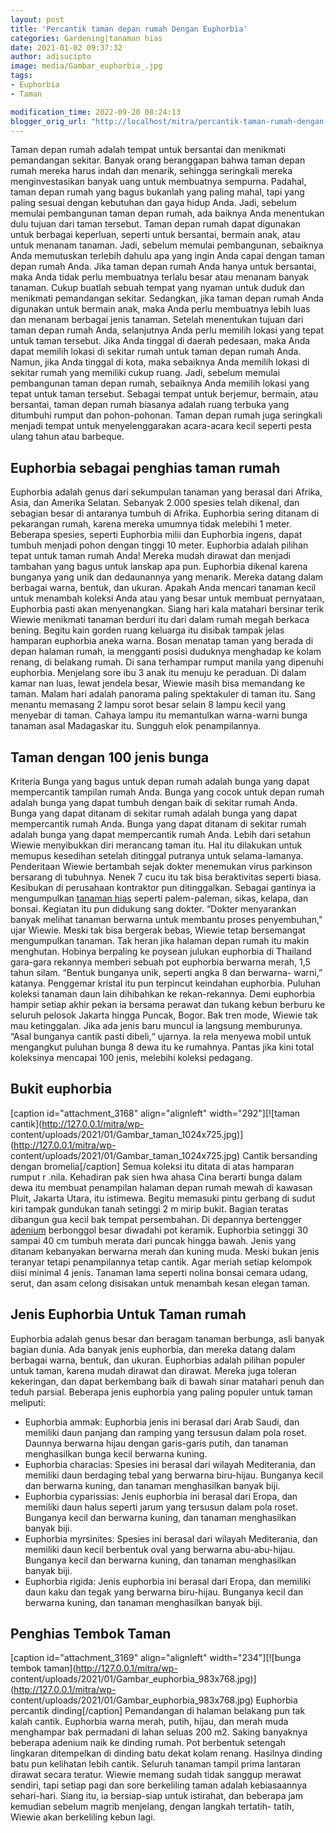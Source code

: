 ```yaml
---
layout: post
title: 'Percantik taman depan rumah Dengan Euphorbia'
categories: Gardening|tanaman hias
date: 2021-01-02 09:37:32
author: adisucipto
image: media/Gambar_euphorbia_.jpg
tags:
- Euphorbia
- Taman

modification_time: 2022-09-20 08:24:13
blogger_orig_url: "http://localhost/mitra/percantik-taman-rumah-dengan-euphorbia.html"
---
```


Taman depan rumah adalah tempat untuk bersantai dan menikmati pemandangan
sekitar. Banyak orang beranggapan bahwa taman depan rumah mereka harus indah
dan menarik, sehingga seringkali mereka menginvestasikan banyak uang untuk
membuatnya sempurna. Padahal, taman depan rumah yang bagus bukanlah yang
paling mahal, tapi yang paling sesuai dengan kebutuhan dan gaya hidup Anda.
Jadi, sebelum memulai pembangunan taman depan rumah, ada baiknya Anda
menentukan dulu tujuan dari taman tersebut. Taman depan rumah dapat digunakan
untuk berbagai keperluan, seperti untuk bersantai, bermain anak, atau untuk
menanam tanaman. Jadi, sebelum memulai pembangunan, sebaiknya Anda memutuskan
terlebih dahulu apa yang ingin Anda capai dengan taman depan rumah Anda. Jika
taman depan rumah Anda hanya untuk bersantai, maka Anda tidak perlu membuatnya
terlalu besar atau menanam banyak tanaman. Cukup buatlah sebuah tempat yang
nyaman untuk duduk dan menikmati pemandangan sekitar. Sedangkan, jika taman
depan rumah Anda digunakan untuk bermain anak, maka Anda perlu membuatnya
lebih luas dan menanam berbagai jenis tanaman. Setelah menentukan tujuan dari
taman depan rumah Anda, selanjutnya Anda perlu memilih lokasi yang tepat untuk
taman tersebut. Jika Anda tinggal di daerah pedesaan, maka Anda dapat memilih
lokasi di sekitar rumah untuk taman depan rumah Anda. Namun, jika Anda tinggal
di kota, maka sebaiknya Anda memilih lokasi di sekitar rumah yang memiliki
cukup ruang. Jadi, sebelum memulai pembangunan taman depan rumah, sebaiknya
Anda memilih lokasi yang tepat untuk taman tersebut. Sebagai tempat untuk
berjemur, bermain, atau bersantai, taman depan rumah biasanya adalah ruang
terbuka yang ditumbuhi rumput dan pohon-pohonan. Taman depan rumah juga
seringkali menjadi tempat untuk menyelenggarakan acara-acara kecil seperti
pesta ulang tahun atau barbeque.

## Euphorbia sebagai penghias taman rumah

Euphorbia adalah genus dari sekumpulan tanaman yang berasal dari Afrika, Asia,
dan Amerika Selatan. Sebanyak 2.000 spesies telah dikenal, dan sebagian besar
di antaranya tumbuh di Afrika. Euphorbia sering ditanam di pekarangan rumah,
karena mereka umumnya tidak melebihi 1 meter. Beberapa spesies, seperti
Euphorbia milii dan Euphorbia ingens, dapat tumbuh menjadi pohon dengan tinggi
10 meter. Euphorbia adalah pilihan tepat untuk taman rumah Anda! Mereka mudah
dirawat dan menjadi tambahan yang bagus untuk lanskap apa pun. Euphorbia
dikenal karena bunganya yang unik dan dedaunannya yang menarik. Mereka datang
dalam berbagai warna, bentuk, dan ukuran. Apakah Anda mencari tanaman kecil
untuk menambah koleksi Anda atau yang besar untuk membuat pernyataan,
Euphorbia pasti akan menyenangkan. Siang hari kala matahari bersinar terik
Wiewie menikmati tanaman berduri itu dari dalam rumah megah berkaca bening.
Begitu kain gorden ruang keluarga itu disibak tampak jelas hamparan euphorbia
aneka warna. Bosan menatap taman yang berada di depan halaman rumah, ia
mengganti posisi duduknya menghadap ke kolam renang, di belakang rumah. Di
sana terhampar rumput manila yang dipenuhi euphorbia. Menjelang sore ibu 3
anak itu menuju ke peraduan. Di dalam kamar nan luas, lewat jendela besar,
Wiewie masih bisa memandang ke taman. Malam hari adalah panorama paling
spektakuler di taman itu. Sang menantu memasang 2 lampu sorot besar selain 8
lampu kecil yang menyebar di taman. Cahaya lampu itu memantulkan warna-warni
bunga tanaman asal Madagaskar itu. Sungguh elok penampilannya.

## Taman dengan 100 jenis bunga

Kriteria Bunga yang bagus untuk depan rumah adalah bunga yang dapat
mempercantik tampilan rumah Anda. Bunga yang cocok untuk depan rumah adalah
bunga yang dapat tumbuh dengan baik di sekitar rumah Anda. Bunga yang dapat
ditanam di sekitar rumah adalah bunga yang dapat mempercantik rumah Anda.
Bunga yang dapat ditanam di sekitar rumah adalah bunga yang dapat mempercantik
rumah Anda. Lebih dari setahun Wiewie menyibukkan diri merancang taman itu.
Hal itu dilakukan untuk memupus kesedihan setelah ditinggal putranya untuk
selama-lamanya. Penderitaan Wiewie bertambah sejak dokter menemukan virus
parkinson bersarang di tubuhnya. Nenek 7 cucu itu tak bisa beraktivitas
seperti biasa. Kesibukan di perusahaan kontraktor pun ditinggalkan. Sebagai
gantinya ia mengumpulkan [tanaman hias](http://127.0.0.1/mitra/tanaman-hias
"tanaman hias") seperti palem-paleman, sikas, kelapa, dan bonsai. Kegiatan itu
pun didukung sang dokter. “Dokter menyarankan banyak melihat tanaman berwarna
untuk membantu proses penyembuhan," ujar Wiewie. Meski tak bisa bergerak
bebas, Wiewie tetap bersemangat mengumpulkan tanaman. Tak heran jika halaman
depan rumah itu makin menghutan. Hobinya berpaling ke poysean julukan
euphorbia di Thailand gara-gara rekannya memberi sebuah pot euphorbia berwarna
merah, 1,5 tahun silam. “Bentuk bunganya unik, seperti angka 8 dan berwarna-
warni,” katanya. Penggemar kristal itu pun terpincut keindahan euphorbia.
Puluhan koleksi tanaman daun lain dihibahkan ke rekan-rekannya. Demi euphorbia
hampir setiap akhir pekan ia bersama perawat dan tukang kebun berburu ke
seluruh pelosok Jakarta hingga Puncak, Bogor. Bak tren mode, Wiewie tak mau
ketinggalan. Jika ada jenis baru muncul ia langsung memburunya. “Asal bunganya
cantik pasti dibeli,“ ujarnya. Ia rela menyewa mobil untuk mengangkut puluhan
bunga 8 dewa itu ke rumahnya. Pantas jika kini total koleksinya mencapai 100
jenis, melebihi koleksi pedagang.

## Bukit euphorbia

[caption id="attachment_3168" align="alignleft" width="292"][![taman
cantik](http://127.0.0.1/mitra/wp-
content/uploads/2021/01/Gambar_taman_1024x725.jpg)](http://127.0.0.1/mitra/wp-
content/uploads/2021/01/Gambar_taman_1024x725.jpg) Cantik bersanding dengan
bromelia[/caption] Semua koleksi itu ditata di atas hamparan rumput r .nila.
Kehadiran pak sien hwa ahasa Cina berarti bunga dalam dewa itu membuat
penampilan halaman depan rumah mewah di kawasan Pluit, Jakarta Utara, itu
istimewa. Begitu memasuki pintu gerbang di sudut kiri tampak gundukan tanah
setinggi 2 m mirip bukit. Bagian teratas dibangun gua kecil bak tempat
persembahan. Di depannya bertengger
[adenium](http://127.0.0.1/mitra/topik/adenium "adenium") berbonggol besar
diwadahi pot keramik. Euphorbia setinggi 30 sampai 40 cm tumbuh merata dari
puncak hingga bawah. Jenis yang ditanam kebanyakan berwarna merah dan kuning
muda. Meski bukan jenis teranyar tetapi penampilannya tetap cantik. Agar
meriah setiap kelompok diisi minimal 4 jenis. Tanaman lama seperti nolina
bonsai cemara udang, serut, dan asam celong disisakan untuk menambah kesan
elegan taman.

## Jenis Euphorbia Untuk Taman rumah

Euphorbia adalah genus besar dan beragam tanaman berbunga, asli banyak bagian
dunia. Ada banyak jenis euphorbia, dan mereka datang dalam berbagai warna,
bentuk, dan ukuran. Euphorbias adalah pilihan populer untuk taman, karena
mudah dirawat dan dirawat. Mereka juga toleran kekeringan, dan dapat
berkembang baik di bawah sinar matahari penuh dan teduh parsial. Beberapa
jenis euphorbia yang paling populer untuk taman meliputi:

  * Euphorbia ammak: Euphorbia jenis ini berasal dari Arab Saudi, dan memiliki daun panjang dan ramping yang tersusun dalam pola roset. Daunnya berwarna hijau dengan garis-garis putih, dan tanaman menghasilkan bunga kecil berwarna kuning.
  * Euphorbia characias: Spesies ini berasal dari wilayah Mediterania, dan memiliki daun berdaging tebal yang berwarna biru-hijau. Bunganya kecil dan berwarna kuning, dan tanaman menghasilkan banyak biji.
  * Euphorbia cyparissias: Jenis euphorbia ini berasal dari Eropa, dan memiliki daun halus seperti jarum yang tersusun dalam pola roset. Bunganya kecil dan berwarna kuning, dan tanaman menghasilkan banyak biji.
  * Euphorbia myrsinites: Spesies ini berasal dari wilayah Mediterania, dan memiliki daun kecil berbentuk oval yang berwarna abu-abu-hijau. Bunganya kecil dan berwarna kuning, dan tanaman menghasilkan banyak biji.
  * Euphorbia rigida: Jenis euphorbia ini berasal dari Eropa, dan memiliki daun kaku dan tegak yang berwarna biru-hijau. Bunganya kecil dan berwarna kuning, dan tanaman menghasilkan banyak biji.

## Penghias Tembok Taman

[caption id="attachment_3169" align="alignleft" width="234"][![bunga tembok
taman](http://127.0.0.1/mitra/wp-
content/uploads/2021/01/Gambar_euphorbia_983x768.jpg)](http://127.0.0.1/mitra/wp-
content/uploads/2021/01/Gambar_euphorbia_983x768.jpg) Euphorbia percantik
dinding[/caption] Pemandangan di halaman belakang pun tak kalah cantik.
Euphorbia warna merah, putih, hijau, dan merah muda menghampar bak permadani
di lahan seluas 200 m2. Saking banyaknya beberapa adenium naik ke dinding
rumah. Pot berbentuk setengah lingkaran ditempelkan di dinding batu dekat
kolam renang. Hasilnya dinding batu pun kelihatan lebih cantik. Seluruh
tanaman tampil prima lantaran dirawat secara teratur. Wiewie memang sudah
tidak sanggup merawat sendiri, tapi setiap pagi dan sore berkeliling taman
adalah kebiasaannya sehari-hari. Siang itu, ia bersiap-siap untuk istirahat,
dan beberapa jam kemudian sebelum magrib menjelang, dengan langkah tertatih-
tatih, Wiewie akan berkeliling kebun lagi.


